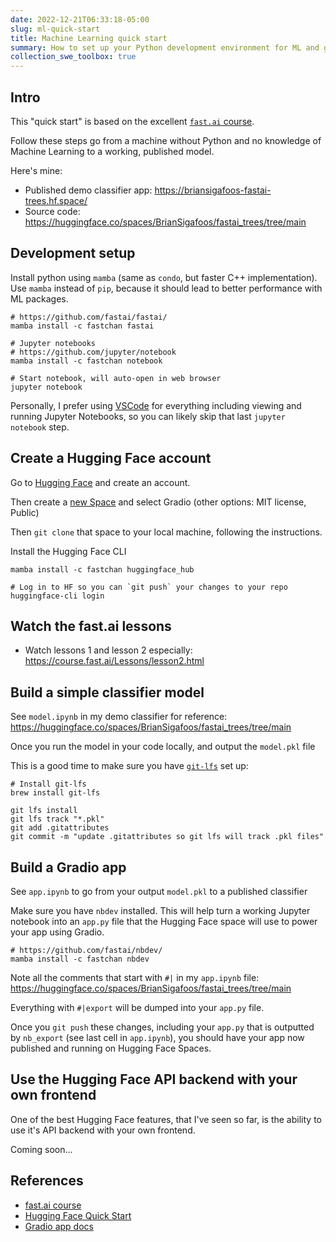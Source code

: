```yaml
---
date: 2022-12-21T06:33:18-05:00
slug: ml-quick-start
title: Machine Learning quick start
summary: How to set up your Python development environment for ML and go from newbie to published ML model using fastai, Hugging Face, and Gradio
collection_swe_toolbox: true
---
```


## Intro

This "quick start" is based on the excellent [`fast.ai` course](https://course.fast.ai/).

Follow these steps go from a machine without Python and no knowledge of Machine Learning to a working, published model.

Here's mine:

- Published demo classifier app: <https://briansigafoos-fastai-trees.hf.space/>
- Source code: <https://huggingface.co/spaces/BrianSigafoos/fastai_trees/tree/main>

## Development setup

Install python using `mamba` (same as `condo`, but faster C++ implementation). Use `mamba` instead of `pip`, because it should lead to better performance with ML packages.

```shell
# https://github.com/fastai/fastai/
mamba install -c fastchan fastai

# Jupyter notebooks
# https://github.com/jupyter/notebook
mamba install -c fastchan notebook

# Start notebook, will auto-open in web browser
jupyter notebook
```

Personally, I prefer using [VSCode](https://code.visualstudio.com/) for everything including viewing and running Jupyter Notebooks, so you can likely skip that last `jupyter notebook` step.

## Create a Hugging Face account

Go to [Hugging Face](https://huggingface.co/) and create an account.

Then create a [new Space](https://huggingface.co/new-space) and select Gradio (other options: MIT license, Public)

Then `git clone` that space to your local machine, following the instructions.

Install the Hugging Face CLI

```shell
mamba install -c fastchan huggingface_hub

# Log in to HF so you can `git push` your changes to your repo
huggingface-cli login
```

## Watch the fast.ai lessons

- Watch lessons 1 and lesson 2 especially: <https://course.fast.ai/Lessons/lesson2.html>

## Build a simple classifier model

See `model.ipynb` in my demo classifier for reference: <https://huggingface.co/spaces/BrianSigafoos/fastai_trees/tree/main>

Once you run the model in your code locally, and output the `model.pkl` file

This is a good time to make sure you have [`git-lfs`](https://git-lfs.com/) set up:

```shell
# Install git-lfs
brew install git-lfs

git lfs install
git lfs track "*.pkl"
git add .gitattributes
git commit -m "update .gitattributes so git lfs will track .pkl files"
```

## Build a Gradio app

See `app.ipynb` to go from your output `model.pkl` to a published classifier

Make sure you have `nbdev` installed. This will help turn a working Jupyter notebook into an `app.py` file that the Hugging Face space will use to power your app using Gradio.

```shell
# https://github.com/fastai/nbdev/
mamba install -c fastchan nbdev
```

Note all the comments that start with `#|` in my `app.ipynb` file: <https://huggingface.co/spaces/BrianSigafoos/fastai_trees/tree/main>

Everything with `#|export` will be dumped into your `app.py` file.

Once you `git push` these changes, including your `app.py` that is outputted by `nb_export` (see last cell in `app.ipynb`), you should have your app now published and running on Hugging Face Spaces.

## Use the Hugging Face API backend with your own frontend

One of the best Hugging Face features, that I've seen so far, is the ability to use it's API backend with your own frontend.

Coming soon...

## References

- [fast.ai course](https://course.fast.ai/)
- [Hugging Face Quick Start](https://huggingface.co/docs/huggingface_hub/quick-start)
- [Gradio app docs](https://gradio.app/docs/)
